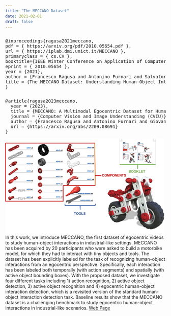 ```yaml
---
title: "The MECCANO Dataset"
date: 2021-02-01
draft: false
---
```


<table id="bibtexify-18" class="display"></table>
<pre id="bibtex-18" class="raw-bibtex js-hidden">
@inproceedings{ragusa2021meccano,
pdf = { https://arxiv.org/pdf/2010.05654.pdf },
url = { https://iplab.dmi.unict.it/MECCANO },
primaryclass = { cs.CV },
booktitle={IEEE Winter Conference on Application of Computer Vision (WACV)},
eprint = { 2010.05654 },
year = {2021},
author = {Francesco Ragusa and Antonino Furnari and Salvatore Livatino and Giovanni Maria Farinella},
title = {The MECCANO Dataset: Understanding Human-Object Interactions from Egocentric Videos in an Industrial-like Domain}
}
</pre>

<table id="bibtexify-25" class="display"></table>
<pre id="bibtex-25" class="raw-bibtex js-hidden">
@article{ragusa2023meccano,
  year = {2023},
  title = {MECCANO: A Multimodal Egocentric Dataset for Humans Behavior Understanding in the Industrial-like Domain},
  journal = {Computer Vision and Image Understanding (CVIU)},
  author = {Francesco Ragusa and Antonino Furnari and Giovanni Maria Farinella},
  url = {https://arxiv.org/abs/2209.08691}
}
</pre>

<img src="meccano.png" class='pull-left' width=500>
In this work, we introduce MECCANO, the first dataset of egocentric videos to study human-object interactions in industrial-like settings. MECCANO has been acquired by 20 participants who were asked to build a motorbike model, for which they had to interact with tiny objects and tools. The dataset has been explicitly labeled for the task of recognizing human-object interactions from an egocentric perspective. Specifically, each interaction has been labeled both temporally (with action segments) and spatially (with active object bounding boxes). With the proposed dataset, we investigate four different tasks including 1) action recognition, 2) active object detection, 3) active object recognition and 4) egocentric human-object interaction detection, which is a revisited version of the standard human-object interaction detection task. Baseline results show that the MECCANO dataset is a challenging benchmark to study egocentric human-object interactions in industrial-like scenarios.
<a href="https://iplab.dmi.unict.it/MECCANO/" target="_blank">Web Page</a>